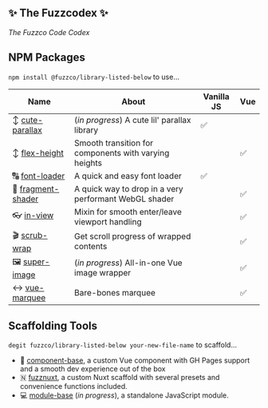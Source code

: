 ## ✨ The Fuzzcodex ✨

_The Fuzzco Code Codex_

## NPM Packages

`npm install @fuzzco/library-listed-below` to use...

| Name                                                            | About                                                 | Vanilla JS | Vue |
| --------------------------------------------------------------- | ----------------------------------------------------- | ---------- | --- |
| ↕️ [cute-parallax](https://github.com/fuzzco/cute-parallax)     | (_in progress_) A cute lil' parallax library          | ✅         |     |
| ↕️ [flex-height](https://github.com/fuzzco/flex-height)         | Smooth transition for components with varying heights |            | ✅  |
| 🔠 [font-loader](https://github.com/fuzzco/font-loader)         | A quick and easy font loader                          | ✅         |     |
| 🎨 [fragment-shader](https://github.com/fuzzco/fragment-shader) | A quick way to drop in a very performant WebGL shader |            | ✅  |
| 👓 [in-view](https://github.com/fuzzco/in-view)                 | Mixin for smooth enter/leave viewport handling        |            | ✅  |
| 🎬 [scrub-wrap](https://github.com/fuzzco/scrub-wrap)           | Get scroll progress of wrapped contents               |            | ✅  |
| 🖼️ [super-image](https://github.com/fuzzco/super-image)         | (_in progress_) All-in-one Vue image wrapper          |            | ✅  |
| ↔️ [vue-marquee](https://github.com/fuzzco/vue-marquee)         | Bare-bones marquee                                    |            | ✅  |

## Scaffolding Tools

`degit fuzzco/library-listed-below your-new-file-name` to scaffold...

-   🖖 [component-base](https://github.com/fuzzco/component-base), a custom Vue component with GH Pages support and a smooth dev experience out of the box
-   🇳 [fuzznuxt](https://github.com/fuzzco/fuzznuxt), a custom Nuxt scaffold with several presets and convenience functions included.
-   💻 [module-base](https://github.com/fuzzco/module-base) (_in progress_), a standalone JavaScript module.
